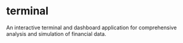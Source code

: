 # terminal
An interactive terminal and dashboard application for comprehensive analysis and simulation of financial data.
